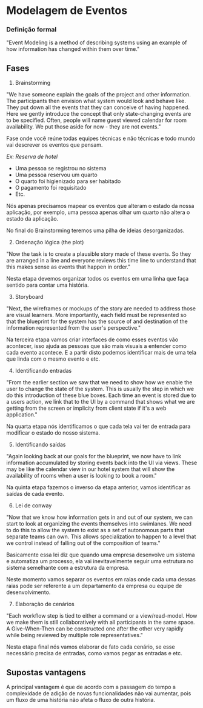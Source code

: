 # Modelagem de Eventos

### Definição formal

"Event Modeling is a method of describing systems using an example of how information has changed within them over time."

## Fases

1. Brainstorming

"We have someone explain the goals of the project and other information. The participants then envision what system would look and behave like. They put down all the events that they can conceive of having happened. Here we gently introduce the concept that only state-changing events are to be specified. Often, people will name guest viewed calendar for room availability. We put those aside for now - they are not events."

Fase onde você reúne todas equipes técnicas e não técnicas e todo mundo vai descrever os eventos que pensam.

_Ex: Reserva de hotel_

- Uma pessoa se registrou no sistema
- Uma pessoa reservou um quarto
- O quarto foi higienizado para ser habitado
- O pagamento foi requisitado
- Etc.

Nós apenas precisamos mapear os eventos que alteram o estado da nossa aplicação, por exemplo, uma pessoa apenas olhar um quarto não altera o estado da aplicação.

No final do Brainstorming teremos uma pilha de ideias desorganizadas.

2. Ordenação lógica (the plot)

"Now the task is to create a plausible story made of these events. So they are arranged in a line and everyone reviews this time line to understand that this makes sense as events that happen in order."

Nesta etapa devemos organizar todos os eventos em uma linha que faça sentido para contar uma história.

3. Storyboard

"Next, the wireframes or mockups of the story are needed to address those are visual learners. More importantly, each field must be represented so that the blueprint for the system has the source of and destination of the information represented from the user's perspective."

Na terceira etapa vamos criar interfaces de como esses eventos vão acontecer, isso ajuda as pessoas que são mais visuais a entender como cada evento acontece. E a partir disto podemos identificar mais de uma tela que linda com o mesmo evento e etc.

4. Identificando entradas

"From the earlier section we saw that we need to show how we enable the user to change the state of the system. This is usually the step in which we do this introduction of these blue boxes. Each time an event is stored due to a users action, we link that to the UI by a command that shows what we are getting from the screen or implicity from client state if it's a web application."

Na quarta etapa nós identificamos o que cada tela vai ter de entrada para modificar o estado do nosso sistema.

5. Identificando saídas

"Again looking back at our goals for the blueprint, we now have to link information accumulated by storing events back into the UI via views. These may be like the calendar view in our hotel system that will show the availability of rooms when a user is looking to book a room."

Na quinta etapa fazemos o inverso da etapa anterior, vamos identificar as saídas de cada evento.

6. Lei de conway

"Now that we know how information gets in and out of our system, we can start to look at organizing the events themselves into swimlanes. We need to do this to allow the system to exist as a set of autonomous parts that separate teams can own. This allows specialization to happen to a level that we control instead of falling out of the composition of teams."

Basicamente essa lei diz que quando uma empresa desenvolve um sistema e automatiza um processo, ela vai inevitavelmente seguir uma estrutura no sistema semelhante com a estrutura da empresa.

Neste momento vamos separar os eventos em raias onde cada uma dessas raias pode ser referente a um departamento da empresa ou equipe de desenvolvimento.

7. Elaboração de cenários

"Each workflow step is tied to either a command or a view/read-model. How we make them is still collaboratively with all participants in the same space. A Give-When-Then can be constructed one after the other very rapidly while being reviewed by multiple role representatives."

Nesta etapa final nós vamos elaborar de fato cada cenário, se esse necessário precisa de entradas, como vamos pegar as entradas e etc.

## Supostas vantagens

A principal vantagem é que de acordo com a passagem do tempo a complexidade de adição de novas funcionalidades não vai aumentar, pois um fluxo de uma história não afeta o fluxo de outra história.
